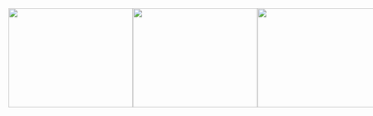 <div style="display: flex;">
        <img src="https://github.com/Eshpolatov-Sardor/Eshpolatov-Sardor/assets/167778318/2b919a7f-a885-421d-bfbb-ca51ee53c343" alt="" width="250px" height="200px">
        <img src="https://github.com/Eshpolatov-Sardor/Eshpolatov-Sardor/assets/167778318/192c6767-a133-4355-ba76-2d21e3689146" alt="" width="250px" height="200px">
        <img src="https://github.com/Eshpolatov-Sardor/Eshpolatov-Sardor/assets/167778318/7d519404-19ed-47c3-92ad-6c0f2f6603e4" alt="" width="250px" height="200px">
        <img src="https://media.licdn.com/dms/image/D5612AQETWNgJIA8_cA/article-cover_image-shrink_720_1280/0/1692716751179?e=2147483647&v=beta&t=57yvzbLCZ2WZX5pYjPAuBiakX9Qtaku2qHQ4_Lf4XcU" alt="" width="250px" height="200px">
        <img src="https://github.com/Eshpolatov-Sardor/Eshpolatov-Sardor/assets/167778318/3c5cfd8c-d57f-4408-80cc-e789caefd50e" alt="" width="250px" height="200px">
        <img src="https://github.com/Eshpolatov-Sardor/Eshpolatov-Sardor/assets/167778318/4d6b26b9-7bee-46c4-a9d3-ef84b71fb3a6" alt="" width="250px" height="200px">
        <img src="https://github.com/Eshpolatov-Sardor/Eshpolatov-Sardor/assets/167778318/3a69a953-e93b-4731-afa5-a8a9ed8b0eff" alt="" width="250px" height="200px">
        <img src="https://github.com/Eshpolatov-Sardor/Eshpolatov-Sardor/assets/167778318/839d3f6f-a051-4867-b478-cd2c8c706b35" alt="" width="250px" height="200px">
        <img src="https://github.com/Eshpolatov-Sardor/Eshpolatov-Sardor/assets/167778318/2a0bd9e7-b736-4656-9bf3-4a21f5d1153d" alt="" width="250px" height="200px">
        <img src="https://tokoweb.co/wp-content/uploads/2023/09/Pengertian-Figma-1024x576.jpg" alt="" width="250px" height="200px">
        <img src="https://media.licdn.com/dms/image/D5612AQF1X3R7A10-GA/article-cover_image-shrink_720_1280/0/1696269587807?e=2147483647&v=beta&t=RezCmM0hMmBFdllWBKTmYA7hpmvTbBKjP8DSmV8cnUQ" alt="" width="250px" height="200px">
        <img src="https://github.com/Eshpolatov-Sardor/Eshpolatov-Sardor/assets/167778318/ae9ac1f4-4712-4095-bc37-7f9e9f1f4f27" alt="" width="250px" height="200px">
        <img src="https://github.com/Eshpolatov-Sardor/Eshpolatov-Sardor/assets/167778318/31388e50-deec-4d38-9ad6-af390adc25c3" alt="" width="250px" height="200px">
        <img src="https://github.com/Eshpolatov-Sardor/Eshpolatov-Sardor/assets/167778318/ef7e6f7c-b78e-46df-bf9c-f898e2686aeb" alt="" width="250px" height="200px">
        <img src="https://github.com/Eshpolatov-Sardor/Eshpolatov-Sardor/assets/167778318/af186af9-28aa-47c5-b7f7-a1d5f53f0f5f" alt="" width="250px" height="200px">
    </div>
